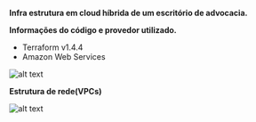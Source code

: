 **Infra estrutura em cloud híbrida de um escritório de advocacia.**

**Informações do código e provedor utilizado.**
* Terraform v1.4.4  
* Amazon Web Services

![alt text](https://github.com/henriquenogueira/puc-minas/blob/main/infra.png)

**Estrutura de rede(VPCs)**

![alt text](https://github.com/henriquenogueira/puc-minas/blob/main/lan_vpc.png)
